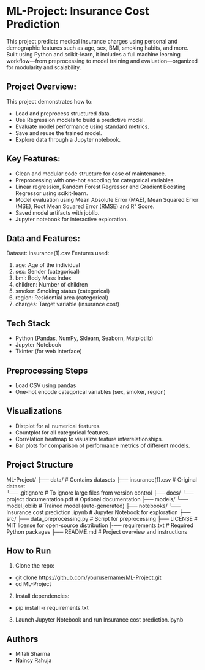 # ML-Project: Insurance Cost Prediction
This project predicts medical insurance charges using personal and demographic features such as age, sex, BMI, smoking habits, and more. Built using Python and scikit-learn, it includes a full machine learning workflow—from preprocessing to model training and evaluation—organized for modularity and scalability.

## Project Overview:
This project demonstrates how to:
-	Load and preprocess structured data.
-	Use Regression models to build a predictive model.
-	Evaluate model performance using standard metrics.
-	Save and reuse the trained model.
-	Explore data through a Jupyter notebook.

## Key Features:
-	Clean and modular code structure for ease of maintenance.
-	Preprocessing with one-hot encoding for categorical variables.
-	Linear regression, Random Forest Regressor and Gradient Boosting Regressor using scikit-learn.
-	Model evaluation using Mean Absolute Error (MAE), Mean Squared Error (MSE), Root Mean Squared Error (RMSE) and R² Score.
-	Saved model artifacts with joblib.
-	Jupyter notebook for interactive exploration.


## Data and Features:

Dataset: insurance(1).csv 
Features used:
1.	age: Age of the individual
2.	sex: Gender (categorical)
3.	bmi: Body Mass Index
4.	children: Number of children
5.	smoker: Smoking status (categorical)
6.	region: Residential area (categorical)
7.	charges: Target variable (insurance cost)

## Tech Stack
 
-	Python (Pandas, NumPy, Sklearn, Seaborn, Matplotlib)
-	Jupyter Notebook
-	Tkinter (for web interface)

## Preprocessing Steps

-	Load CSV using pandas
-	One-hot encode categorical variables (sex, smoker, region)

## Visualizations

-	Distplot for all numerical features.
-	 Countplot for all categorical features.
-	Correlation heatmap to visualize feature interrelationships.
-	Bar plots for comparison of performance metrics of different models.



## Project Structure

ML-Project/ 
├── data/ # Contains datasets 
├── insurance(1).csv # Original dataset  
   └── .gitignore # To ignore large files from version control 
├── docs/ 
   └── project documentation.pdf # Optional documentation 
├── models/
   └── model.joblib # Trained model (auto-generated) 
├── notebooks/ 
   └── Insurance cost prediction .ipynb # Jupyter Notebook for exploration 
├── src/ 
├── data_preprocessing.py # Script for preprocessing 
├── LICENSE # MIT license for open-source distribution 
|-── requirements.txt # Required Python packages
├── README.md # Project overview and instructions 

## How to Run
 
1.	Clone the repo:
- git clone https://github.com/yourusername/ML-Project.git
- cd ML-Project
2.	Install dependencies:
- pip install -r requirements.txt
3.	Launch Jupyter Notebook and run Insurance cost prediction.ipynb
   
## Authors
- Mitali Sharma
- Naincy Rahuja
